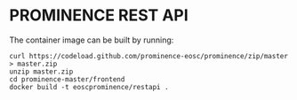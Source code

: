 # PROMINENCE REST API
The container image can be built by running:
```
curl https://codeload.github.com/prominence-eosc/prominence/zip/master > master.zip
unzip master.zip
cd prominence-master/frontend
docker build -t eoscprominence/restapi .
```
